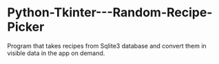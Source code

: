 # Python-Tkinter---Random-Recipe-Picker
Program that takes recipes from Sqlite3 database and convert them in visible data in the app on demand.
